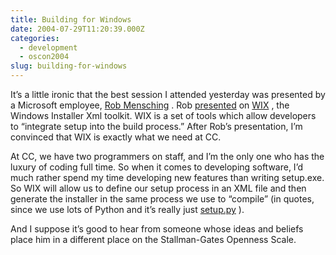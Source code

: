 ```yaml
---
title: Building for Windows
date: 2004-07-29T11:20:39.000Z
categories:
  - development
  - oscon2004
slug: building-for-windows
---
```

It’s a little ironic that the best session I attended yesterday was presented by a Microsoft employee, [Rob Mensching][1] . Rob [presented][2]  on [WIX][3] , the Windows Installer Xml toolkit. WIX is a set of tools which allow developers to “integrate setup into the build process.” After Rob’s presentation, I’m convinced that WIX is exactly what we need at CC.

At CC, we have two programmers on staff, and I’m the only one who has the luxury of coding full time. So when it comes to developing software, I’d much rather spend my time developing new features than writing setup.exe. So WIX will allow us to define our setup process in an XML file and then generate the installer in the same process we use to “compile” (in quotes, since we use lots of Python and it’s really just [setup.py][4] ).

And I suppose it’s good to hear from someone whose ideas and beliefs place him in a different place on the Stallman-Gates Openness Scale.



 [1]: http://blogs.msdn.com/robmen/
 [2]: http://conferences.oreillynet.com/cs/os2004/view/e_sess/5787
 [3]: http://wix.sourceforge.net
 [4]: http://python.org/doc/lib/module-distutils.html
